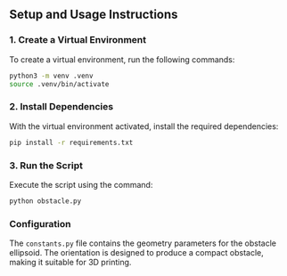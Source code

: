 ## Setup and Usage Instructions

### 1. Create a Virtual Environment

To create a virtual environment, run the following commands:

```bash
python3 -m venv .venv
source .venv/bin/activate
```

### 2. Install Dependencies

With the virtual environment activated, install the required dependencies:

```bash
pip install -r requirements.txt
```

### 3. Run the Script

Execute the script using the command:

```bash
python obstacle.py
```

### Configuration

The `constants.py` file contains the geometry parameters for the obstacle ellipsoid. The orientation is designed to produce a compact obstacle, making it suitable for 3D printing.
